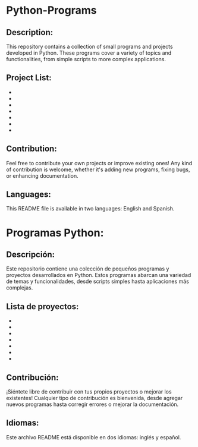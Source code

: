 # Python-Programs
## Description:
This repository contains a collection of small programs and projects developed in Python. These programs cover a variety of topics and functionalities, from simple scripts to more complex applications.
## Project List:
-
-
-
-
-
-
-

## Contribution:
Feel free to contribute your own projects or improve existing ones! Any kind of contribution is welcome, whether it's adding new programs, fixing bugs, or enhancing documentation.

## Languages:
This README file is available in two languages: English and Spanish.

# Programas Python:

## Descripción:
Este repositorio contiene una colección de pequeños programas y proyectos desarrollados en Python. Estos programas abarcan una variedad de temas y funcionalidades, desde scripts simples hasta aplicaciones más complejas.

## Lista de proyectos:
-
-
-
-
-
-
-

## Contribución:
¡Siéntete libre de contribuir con tus propios proyectos o mejorar los existentes! Cualquier tipo de contribución es bienvenida, desde agregar nuevos programas hasta corregir errores o mejorar la documentación.

## Idiomas:
Este archivo README está disponible en dos idiomas: inglés y español.
